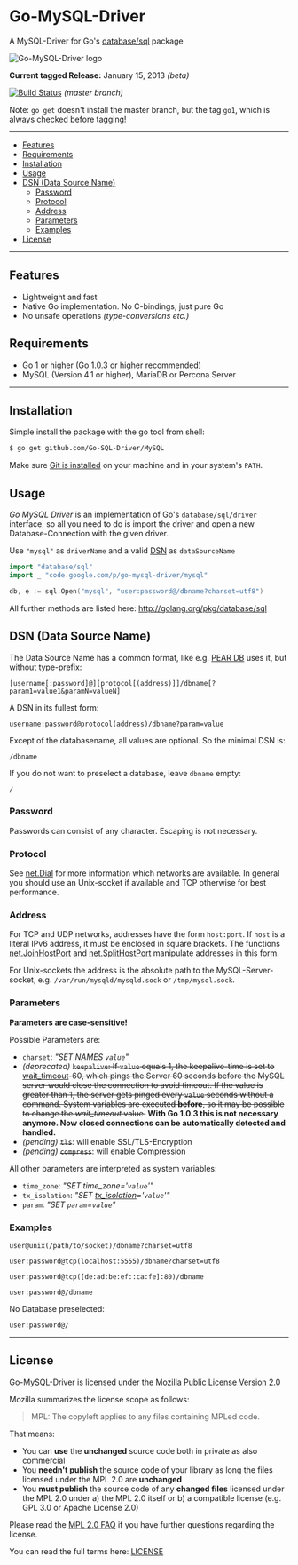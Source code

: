# Go-MySQL-Driver

A MySQL-Driver for Go's [database/sql](http://golang.org/pkg/database/sql) package

![Go-MySQL-Driver logo](https://raw.github.com/wiki/Go-SQL-Driver/MySQL/go-mysql-driver_m.jpg "Golang Gopher transporting the MySQL Dolphin in a wheelbarrow")

**Current tagged Release:** January 15, 2013 *(beta)*

[![Build Status](https://travis-ci.org/Go-SQL-Driver/MySQL.png?branch=master)](https://travis-ci.org/Go-SQL-Driver/MySQL) *(master branch)*

Note: `go get` doesn't install the master branch, but the tag `go1`, which is always checked before tagging!

---------------------------------------
  * [Features](#features)
  * [Requirements](#requirements)
  * [Installation](#installation)
  * [Usage](#usage)
  * [DSN (Data Source Name)](#dsn-data-source-name)
    * [Password](#password)
    * [Protocol](#protocol)
    * [Address](#address)
    * [Parameters](#parameters)
    * [Examples](#examples)
  * [License](#license)

---------------------------------------

## Features
  * Lightweight and fast
  * Native Go implementation. No C-bindings, just pure Go
  * No unsafe operations *(type-conversions etc.)*

## Requirements
  * Go 1 or higher (Go 1.0.3 or higher recommended)
  * MySQL (Version 4.1 or higher), MariaDB or Percona Server

---------------------------------------

## Installation
Simple install the package with the go tool from shell:
```bash
$ go get github.com/Go-SQL-Driver/MySQL
```
Make sure [Git is installed](http://git-scm.com/downloads) on your machine and in your system's `PATH`.

## Usage
_Go MySQL Driver_ is an implementation of Go's `database/sql/driver` interface, so all you need to do is import the driver and open a new Database-Connection with the given driver.

Use `"mysql"` as `driverName` and a valid [DSN](#dsn-data-source-name)  as `dataSourceName`
```go
import "database/sql"
import _ "code.google.com/p/go-mysql-driver/mysql"

db, e := sql.Open("mysql", "user:password@/dbname?charset=utf8")
```

All further methods are listed here: http://golang.org/pkg/database/sql


## DSN (Data Source Name)

The Data Source Name has a common format, like e.g. [PEAR DB](http://pear.php.net/manual/en/package.database.db.intro-dsn.php) uses it, but without type-prefix:
```
[username[:password]@][protocol[(address)]]/dbname[?param1=value1&paramN=valueN]
```

A DSN in its fullest form:
```
username:password@protocol(address)/dbname?param=value
```

Except of the databasename, all values are optional. So the minimal DSN is:
```
/dbname
```

If you do not want to preselect a database, leave `dbname` empty:
```
/
```

### Password
Passwords can consist of any character. Escaping is not necessary.

### Protocol
See [net.Dial](http://golang.org/pkg/net/#Dial) for more information which networks are available.
In general you should use an Unix-socket if available and TCP otherwise for best performance.

### Address
For TCP and UDP networks, addresses have the form `host:port`.
If `host` is a literal IPv6 address, it must be enclosed in square brackets.
The functions [net.JoinHostPort](http://golang.org/pkg/net/#JoinHostPort) and [net.SplitHostPort](http://golang.org/pkg/net/#SplitHostPort) manipulate addresses in this form.

For Unix-sockets the address is the absolute path to the MySQL-Server-socket, e.g. `/var/run/mysqld/mysqld.sock` or `/tmp/mysql.sock`.

### Parameters
**Parameters are case-sensitive!**

Possible Parameters are:
  * `charset`: *"SET NAMES `value`"*
  * _(deprecated)_ <s>`keepalive`: If `value` equals 1, the keepalive-time is set to [wait_timeout](https://dev.mysql.com/doc/refman/5.5/en/server-system-variables.html#sysvar_wait_timeout)-60, which pings the Server 60 seconds before the MySQL server would close the connection to avoid timeout. If the value is greater than 1, the server gets pinged every `value` seconds without a command. System variables are executed **before**, so it may be possible to change the *wait_timeout* value.</s> **With Go 1.0.3 this is not necessary anymore. Now closed connections can be automatically detected and handled.**
  * _(pending)_ <s>`tls`</s>: will enable SSL/TLS-Encryption 
  * _(pending)_ <s>`compress`</s>: will enable Compression 

All other parameters are interpreted as system variables:
  * `time_zone`: *"SET time_zone='`value`'"*
  * `tx_isolation`: *"SET [tx_isolation](https://dev.mysql.com/doc/refman/5.5/en/server-system-variables.html#sysvar_tx_isolation)='`value`'"*
  * `param`: *"SET `param`=`value`"*

### Examples
```
user@unix(/path/to/socket)/dbname?charset=utf8
```

```
user:password@tcp(localhost:5555)/dbname?charset=utf8
```

```
user:password@tcp([de:ad:be:ef::ca:fe]:80)/dbname
```

```
user:password@/dbname
```

No Database preselected:
```
user:password@/
```

---------------------------------------

## License
Go-MySQL-Driver is licensed under the [Mozilla Public License Version 2.0](https://raw.github.com/Go-SQL-Driver/MySQL/master/LICENSE)

Mozilla summarizes the license scope as follows:
> MPL: The copyleft applies to any files containing MPLed code.


That means:
  * You can **use** the **unchanged** source code both in private as also commercial
  * You **needn't publish** the source code of your library as long the files licensed under the MPL 2.0 are **unchanged**
  * You **must publish** the source code of any **changed files** licensed under the MPL 2.0 under a) the MPL 2.0 itself or b) a compatible license (e.g. GPL 3.0 or Apache License 2.0)

Please read the [MPL 2.0 FAQ](http://www.mozilla.org/MPL/2.0/FAQ.html) if you have further questions regarding the license. 

You can read the full terms here: [LICENSE](https://raw.github.com/Go-SQL-Driver/MySQL/master/LICENSE)
